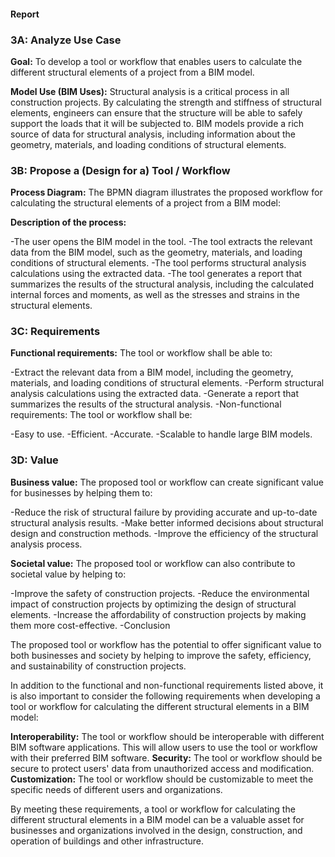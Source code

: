 #### Report
### 3A: Analyze Use Case

**Goal:** To develop a tool or workflow that enables users to calculate the different structural elements of a project from a BIM model.

**Model Use (BIM Uses):** Structural analysis is a critical process in all construction projects. By calculating the strength and stiffness of structural elements, engineers can ensure that the structure will be able to safely support the loads that it will be subjected to. BIM models provide a rich source of data for structural analysis, including information about the geometry, materials, and loading conditions of structural elements.

### 3B: Propose a (Design for a) Tool / Workflow

**Process Diagram:** The BPMN diagram illustrates the proposed workflow for calculating the structural elements of a project from a BIM model:



**Description of the process:**

-The user opens the BIM model in the tool.
-The tool extracts the relevant data from the BIM model, such as the geometry, materials, and loading conditions of structural elements.
-The tool performs structural analysis calculations using the extracted data.
-The tool generates a report that summarizes the results of the structural analysis, including the calculated internal forces and moments, as well as the stresses and strains in the structural elements.

### 3C: Requirements

**Functional requirements:** The tool or workflow shall be able to:

-Extract the relevant data from a BIM model, including the geometry, materials, and loading conditions of structural elements.
-Perform structural analysis calculations using the extracted data.
-Generate a report that summarizes the results of the structural analysis.
-Non-functional requirements: The tool or workflow shall be:

-Easy to use.
-Efficient.
-Accurate.
-Scalable to handle large BIM models.

### 3D: Value

**Business value:** The proposed tool or workflow can create significant value for businesses by helping them to:

-Reduce the risk of structural failure by providing accurate and up-to-date structural analysis results.
-Make better informed decisions about structural design and construction methods.
-Improve the efficiency of the structural analysis process.

**Societal value:** The proposed tool or workflow can also contribute to societal value by helping to:

-Improve the safety of construction projects.
-Reduce the environmental impact of construction projects by optimizing the design of structural elements.
-Increase the affordability of construction projects by making them more cost-effective.
-Conclusion

The proposed tool or workflow has the potential to offer significant value to both businesses and society by helping to improve the safety, efficiency, and sustainability of construction projects.

In addition to the functional and non-functional requirements listed above, it is also important to consider the following requirements when developing a tool or workflow for calculating the different structural elements in a BIM model:

**Interoperability:** The tool or workflow should be interoperable with different BIM software applications. This will allow users to use the tool or workflow with their preferred BIM software.
**Security:** The tool or workflow should be secure to protect users' data from unauthorized access and modification.
**Customization:** The tool or workflow should be customizable to meet the specific needs of different users and organizations.

By meeting these requirements, a tool or workflow for calculating the different structural elements in a BIM model can be a valuable asset for businesses and organizations involved in the design, construction, and operation of buildings and other infrastructure.
